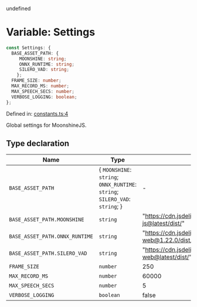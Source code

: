undefined
# Variable: Settings

```ts
const Settings: {
  BASE_ASSET_PATH: {
     MOONSHINE: string;
     ONNX_RUNTIME: string;
     SILERO_VAD: string;
    };
  FRAME_SIZE: number;
  MAX_RECORD_MS: number;
  MAX_SPEECH_SECS: number;
  VERBOSE_LOGGING: boolean;
};
```

Defined in: [constants.ts:4](https://github.com/usefulsensors/moonshine-js/blob/main/src/constants.ts#L4)

Global settings for MoonshineJS.

## Type declaration

| Name | Type | Default value | Defined in |
| ------ | ------ | ------ | ------ |
| <a id="base_asset_path"></a> `BASE_ASSET_PATH` | \{ `MOONSHINE`: `string`; `ONNX_RUNTIME`: `string`; `SILERO_VAD`: `string`; \} | - | [constants.ts:8](https://github.com/usefulsensors/moonshine-js/blob/main/src/constants.ts#L8) |
| `BASE_ASSET_PATH.MOONSHINE` | `string` | "https://cdn.jsdelivr.net/npm/@usefulsensors/moonshine-js@latest/dist/" | [constants.ts:9](https://github.com/usefulsensors/moonshine-js/blob/main/src/constants.ts#L9) |
| `BASE_ASSET_PATH.ONNX_RUNTIME` | `string` | "https://cdn.jsdelivr.net/npm/onnxruntime-web@1.22.0/dist/" | [constants.ts:10](https://github.com/usefulsensors/moonshine-js/blob/main/src/constants.ts#L10) |
| `BASE_ASSET_PATH.SILERO_VAD` | `string` | "https://cdn.jsdelivr.net/npm/@ricky0123/vad-web@latest/dist/" | [constants.ts:11](https://github.com/usefulsensors/moonshine-js/blob/main/src/constants.ts#L11) |
| <a id="frame_size"></a> `FRAME_SIZE` | `number` | 250 | [constants.ts:5](https://github.com/usefulsensors/moonshine-js/blob/main/src/constants.ts#L5) |
| <a id="max_record_ms"></a> `MAX_RECORD_MS` | `number` | 60000 | [constants.ts:7](https://github.com/usefulsensors/moonshine-js/blob/main/src/constants.ts#L7) |
| <a id="max_speech_secs"></a> `MAX_SPEECH_SECS` | `number` | 5 | [constants.ts:6](https://github.com/usefulsensors/moonshine-js/blob/main/src/constants.ts#L6) |
| <a id="verbose_logging"></a> `VERBOSE_LOGGING` | `boolean` | false | [constants.ts:13](https://github.com/usefulsensors/moonshine-js/blob/main/src/constants.ts#L13) |


